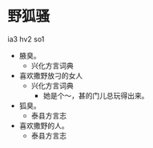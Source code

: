 



# 野狐骚
ia3 hv2 so1
+ 腋臭。
  * 兴化方言词典
+ 喜欢撒野放刁的女人
  * 兴化方言词典
    - 她是个～，甚的门儿总玩得出来。
+ 狐臭。
  * 泰县方言志
+ 喜欢撒野的人。
  * 泰县方言志
